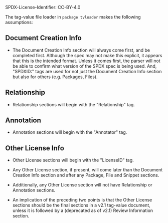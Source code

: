 SPDX-License-Identifier: CC-BY-4.0

The tag-value file loader in `package tvloader` makes the following assumptions:

Document Creation Info
----------------------
* The Document Creation Info section will always come first, and be completed
  first. Although the spec may not make this explicit, it appears that this is
  the intended format. Unless it comes first, the parser will not be able to
  confirm what version of the SPDX spec is being used. And, "SPDXID:" tags are
  used for not just the Document Creation Info section but also for others (e.g.
  Packages, Files).

Relationship
------------
* Relationship sections will begin with the "Relationship" tag.

Annotation
----------
* Annotation sections will begin with the "Annotator" tag.

Other License Info
------------------
* Other License sections will begin with the "LicenseID" tag.

* Any Other License section, if present, will come later than the Document
  Creation Info section and after any Package, File and Snippet sections.

* Additionally, any Other License section will not have Relationship or
  Annotation sections.

* An implication of the preceding two points is that the Other License sections
  should be the final sections in a v2.1 tag-value document, unless it is
  followed by a (deprecated as of v2.1) Review Information section.
